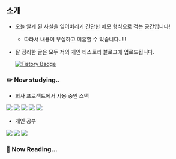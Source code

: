 ## 소개
- 오늘 알게 된 사실을 잊어버리기 간단한 메모 형식으로 적는 공간입니다!
  - 따라서 내용이 부실하고 미흡할 수 있습니다..!!!
- 잘 정리한 글은 모두 저의 개인 티스토리 블로그에 업로드됩니다.

    [![Tistory Badge](https://img.shields.io/badge/DevBlog-555263?style=flat&logoColor=white)](https://putapple96.tistory.com/)

### ✏️ Now studying..
- 회사 프로젝트에서 사용 중인 스택

<img src="https://img.shields.io/badge/Docker-11B2DD?style=flat-square&logo=docker&logoColor=white"/></a>
<img src="https://img.shields.io/badge/Kubernetes-326CE5?style=flat-square&logo=kubernetes&logoColor=white"/></a>
<img src="https://img.shields.io/badge/Packer-02A8EF?style=flat-square&logo=packer&logoColor=white"/></a>
<img src="https://img.shields.io/badge/GitLab Runner-FCA121?style=flat-square&logo=gitlab&logoColor=white"/></a>
<img src="https://img.shields.io/badge/AWS-333664?style=flat-square&logo=amazon-aws&logoColor=white"/></a>

- 개인 공부

<img src="https://img.shields.io/badge/SpringBoot-6DB33F?style=flat-square&logo=Spring&logoColor=white"/></a>
<img src="https://img.shields.io/badge/Java-007396?style=flat-square&logo=Java&logoColor=white"/></a>
<img src="https://img.shields.io/badge/Go-11B48A?style=flat-square&logo=Go&logoColor=white"/></a>

### 📖 Now Reading...


